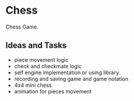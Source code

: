 # Chess
Chess Game.

## Ideas and Tasks
- piece movement logic
- check and checkmate logic
- self engine implementation or using library
- recording and saving game and game notation
- 4x4 mini chess
- animation for pieces movement